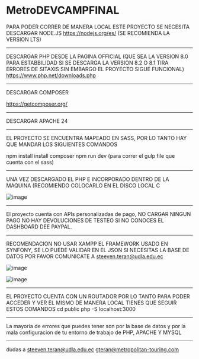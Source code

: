# MetroDEVCAMPFINAL

PARA PODER CORRER DE MANERA LOCAL ESTE PROYECTO SE NECESITA DESCARGAR NODE.JS
https://nodejs.org/es/
(SE RECOMIENDA LA VERSION LTS)

----------------------------------------------


DESCARGAR PHP DESDE LA PAGINA OFFICIAL (QUE SEA LA VERSION 8.0 PARA ESTABBILIDAD SI SE DESCARGA LA VERSION 8.2 O 8.1 TIRA ERRORES DE SITAXIS SIN EMBARGO EL PROYECTO
SIGUE FUNCIONAL)
https://www.php.net/downloads.php


----------------------------------
DESCARGAR COMPOSER

https://getcomposer.org/

**********************************

DESCARGAR APACHE 24
************************************

EL PROYECTO SE ENCUENTRA MAPEADO EN SASS, POR LO TANTO HAY QUE MANDAR LOS SIGUIENTES COMANDOS

npm install
install composer
npm run dev (para correr el gulp file que cuenta con el sass)

***************************************

UNA VEZ DESCARGADO EL PHP E INCORPORADO DENTRO DE LA MAQUINA (RECOMIENDO COLOCARLO EN EL DISCO LOCAL C

![image](https://user-images.githubusercontent.com/97006291/211175313-6cf75777-36d9-40b9-9fcb-64cc35130299.png)

************************************************

El proyecto cuenta con APIs personalizadas de pago, NO CARGAR NINGUN PAGO NO HAY DEVOLUCIONES DE TESTEO SI NO CONOCES EL DASHBOARD DEE PAYPAL.

*************************************************
RECOMENDACION NO USAR XAMPP
EL FRAMEWORK USADO EN SYNFONY, SE LO PUEDE VALIDAR EN EL JSON
SI NECESITAS LA BASE DE DATOS POR FAVOR COMUNICATE A steeven.teran@udla.edu.ec

![image](https://user-images.githubusercontent.com/97006291/211175352-789d8772-4838-4476-90eb-f1a6924aab2a.png)

![image](https://user-images.githubusercontent.com/97006291/211175357-247bca74-f3d4-4f8c-99cd-fa98fb6e9619.png)

***************************************************
EL PROYECTO CUENTA CON UN ROUTADOR POR LO TANTO PARA PODER ACCEDER Y VER EL MISMO DE MANERA LOCAL TIENES QUE SEGUIR ESTOS COMANDOS
cd public
php -S localhost:3000
**************************************
La mayoria de errores que puedes tener son por la base de datos y por la mala configuracion de tu entorno de trabajo de PHP, APACHE Y MYSQL
************************************
dudas a
steeven.teran@udla.edu.ec
gteran@metropolitan-touring.com




